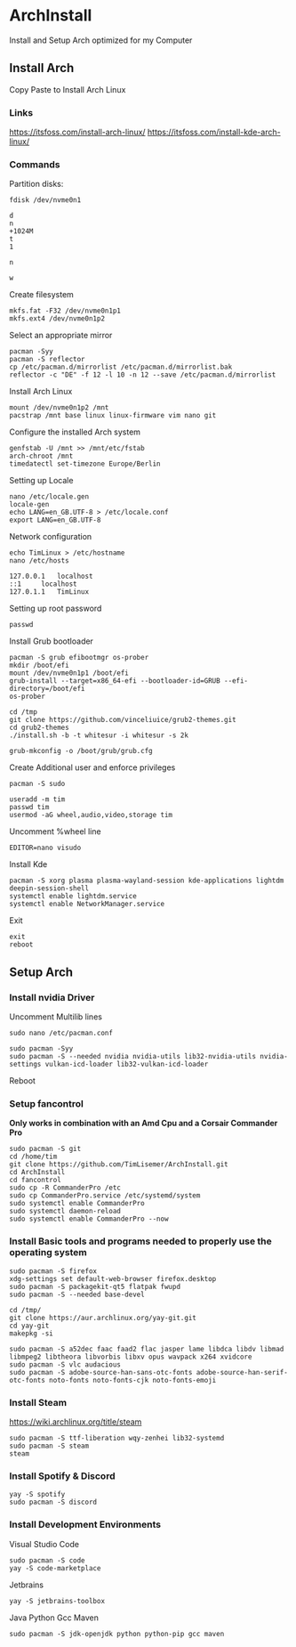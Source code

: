 # ArchInstall
Install and Setup Arch optimized for my Computer
## Install Arch
Copy Paste to Install Arch Linux
### Links
https://itsfoss.com/install-arch-linux/
https://itsfoss.com/install-kde-arch-linux/
### Commands
Partition disks:
```
fdisk /dev/nvme0n1
```
```
d
n
+1024M
t
1
```
```
n
```
```
w
```
Create filesystem 
```
mkfs.fat -F32 /dev/nvme0n1p1
mkfs.ext4 /dev/nvme0n1p2
```
Select an appropriate mirror
```
pacman -Syy
pacman -S reflector
cp /etc/pacman.d/mirrorlist /etc/pacman.d/mirrorlist.bak
reflector -c "DE" -f 12 -l 10 -n 12 --save /etc/pacman.d/mirrorlist
```
Install Arch Linux
```
mount /dev/nvme0n1p2 /mnt
pacstrap /mnt base linux linux-firmware vim nano git
```
Configure the installed Arch system
```
genfstab -U /mnt >> /mnt/etc/fstab
arch-chroot /mnt
timedatectl set-timezone Europe/Berlin
```
Setting up Locale
```
nano /etc/locale.gen
locale-gen
echo LANG=en_GB.UTF-8 > /etc/locale.conf
export LANG=en_GB.UTF-8
```
Network configuration
```
echo TimLinux > /etc/hostname
nano /etc/hosts

127.0.0.1	localhost
::1		localhost
127.0.1.1	TimLinux
```
Setting up root password
```
passwd
```
Install Grub bootloader
```
pacman -S grub efibootmgr os-prober
mkdir /boot/efi
mount /dev/nvme0n1p1 /boot/efi
grub-install --target=x86_64-efi --bootloader-id=GRUB --efi-directory=/boot/efi
os-prober

cd /tmp
git clone https://github.com/vinceliuice/grub2-themes.git
cd grub2-themes
./install.sh -b -t whitesur -i whitesur -s 2k

grub-mkconfig -o /boot/grub/grub.cfg
```
Create Additional user and enforce privileges
```
pacman -S sudo

useradd -m tim
passwd tim
usermod -aG wheel,audio,video,storage tim
```
Uncomment %wheel  line
```
EDITOR=nano visudo
```
Install Kde
```
pacman -S xorg plasma plasma-wayland-session kde-applications lightdm deepin-session-shell
systemctl enable lightdm.service
systemctl enable NetworkManager.service
```
Exit
```
exit
reboot
```

## Setup Arch
### Install nvidia Driver

Uncomment Multilib lines
```
sudo nano /etc/pacman.conf
```
```
sudo pacman -Syy
sudo pacman -S --needed nvidia nvidia-utils lib32-nvidia-utils nvidia-settings vulkan-icd-loader lib32-vulkan-icd-loader
```
Reboot
### Setup fancontrol
__Only works in combination with an Amd Cpu and a Corsair Commander Pro__
```
sudo pacman -S git
cd /home/tim
git clone https://github.com/TimLisemer/ArchInstall.git
cd ArchInstall
cd fancontrol
sudo cp -R CommanderPro /etc
sudo cp CommanderPro.service /etc/systemd/system
sudo systemctl enable CommanderPro
sudo systemctl daemon-reload
sudo systemctl enable CommanderPro --now
```
### Install Basic tools and programs needed to properly use the operating system
```
sudo pacman -S firefox
xdg-settings set default-web-browser firefox.desktop
sudo pacman -S packagekit-qt5 flatpak fwupd
sudo pacman -S --needed base-devel

cd /tmp/
git clone https://aur.archlinux.org/yay-git.git
cd yay-git
makepkg -si

sudo pacman -S a52dec faac faad2 flac jasper lame libdca libdv libmad libmpeg2 libtheora libvorbis libxv opus wavpack x264 xvidcore
sudo pacman -S vlc audacious
sudo pacman -S adobe-source-han-sans-otc-fonts adobe-source-han-serif-otc-fonts noto-fonts noto-fonts-cjk noto-fonts-emoji
```

### Install Steam
https://wiki.archlinux.org/title/steam
```
sudo pacman -S ttf-liberation wqy-zenhei lib32-systemd
sudo pacman -S steam
steam
```

### Install Spotify & Discord
```
yay -S spotify
sudo pacman -S discord
```

### Install Development Environments
Visual Studio Code
```
sudo pacman -S code
yay -S code-marketplace
```
Jetbrains
```
yay -S jetbrains-toolbox
```
Java Python Gcc Maven
```
sudo pacman -S jdk-openjdk python python-pip gcc maven
```
